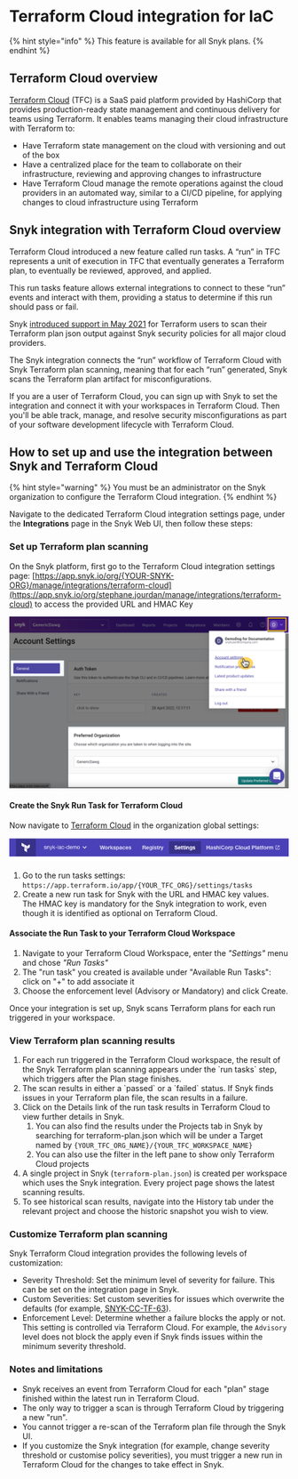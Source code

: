 # Terraform Cloud integration for IaC

{% hint style="info" %}
This feature is available for all Snyk plans.
{% endhint %}

## Terraform Cloud overview

[Terraform Cloud](https://www.terraform.io/cloud) (TFC) is a SaaS paid platform provided by HashiCorp that provides production-ready state management and continuous delivery for teams using Terraform. It enables teams managing their cloud infrastructure with Terraform to:

* Have Terraform state management on the cloud with versioning and out of the box
* Have a centralized place for the team to collaborate on their infrastructure, reviewing and approving changes to infrastructure
* Have Terraform Cloud manage the remote operations against the cloud providers in an automated way, similar to a CI/CD pipeline, for applying changes to cloud infrastructure using Terraform

## **Snyk integration with Terraform Cloud overview**

Terraform Cloud introduced a new feature called run tasks. A “run” in TFC represents a unit of execution in TFC that eventually generates a Terraform plan, to eventually be reviewed, approved, and applied.

This run tasks feature allows external integrations to connect to these “run” events and interact with them, providing a status to determine if this run should pass or fail.

Snyk [introduced support in May 2021](https://snyk.io/blog/prevent-cloud-misconfigurations-hashicorp-terraform-snyk-iac/) for Terraform users to scan their Terraform plan json output against Snyk security policies for all major cloud providers.

The Snyk integration connects the “run” workflow of Terraform Cloud with Snyk Terraform plan scanning, meaning that for each “run” generated, Snyk scans the Terraform plan artifact for misconfigurations.

If you are a user of Terraform Cloud, you can sign up with Snyk to set the integration and connect it with your workspaces in Terraform Cloud. Then you'll be able track, manage, and resolve security misconfigurations as part of your software development lifecycle with Terraform Cloud.

## **How to set up and use the integration between Snyk and Terraform Cloud**

{% hint style="warning" %}
You must be an administrator on the Snyk organization to configure the Terraform Cloud integration.
{% endhint %}

Navigate to the dedicated Terraform Cloud integration settings page, under the **Integrations** page in the Snyk Web UI, then follow these steps:

### Set up Terraform plan scanning

On the Snyk platform, first go to the Terraform Cloud integration settings page: [https://app.snyk.io/org/{YOUR-SNYK-ORG}/manage/integrations/terraform-cloud](https://app.snyk.io/org/stephane.jourdan/manage/integrations/terraform-cloud) to access the provided URL and HMAC Key

![Snyk Integration Page for Terraform Cloud](<../../../.gitbook/assets/image (71).png>)

#### Create the Snyk Run Task for Terraform Cloud

Now navigate to [Terraform Cloud](https://app.terraform.io) in the organization global settings:

![Terraform Cloud Settings](<../../../.gitbook/assets/image (65).png>)

1. Go to the run tasks settings:\
   `https://app.terraform.io/app/{YOUR_TFC_ORG}/settings/tasks`
2. Create a new run task for Snyk with the URL and HMAC key values.\
   The HMAC key is mandatory for the Snyk integration to work, even though it is identified as optional on Terraform Cloud.

#### Associate the Run Task to your Terraform Cloud Workspace

1. Navigate to your Terraform Cloud Workspace, enter the _"Settings"_ menu and chose _"Run Tasks"_
2. The "run task" you created is available under "Available Run Tasks": click on "+" to add associate it
3. Choose the enforcement level (Advisory or Mandatory) and click Create.

Once your integration is set up, Snyk scans Terraform plans for each run triggered in your workspace.

### View Terraform plan scanning results

1. For each run triggered in the Terraform Cloud workspace, the result of the Snyk Terraform plan scanning appears under the \`run tasks\` step, which triggers after the Plan stage finishes.
2. The scan results in either a \`passed\` or a \`failed\` status. If Snyk finds issues in your Terraform plan file, the scan results in a failure.
3. Click on the Details link of the run task results in Terraform Cloud to view further details in Snyk.
   1. You can also find the results under the Projects tab in Snyk by searching for terraform-plan.json which will be under a Target named by `{YOUR_TFC_ORG_NAME}/{YOUR_TFC_WORKSPACE_NAME}`
   2. You can also use the filter in the left pane to show only Terraform Cloud projects
4. A single project in Snyk (`terraform-plan.json`) is created per workspace which uses the Snyk integration. Every project page shows the latest scanning results.
5. To see historical scan results, navigate into the History tab under the relevant project and choose the historic snapshot you wish to view.

### Customize Terraform plan scanning

Snyk Terraform Cloud integration provides the following levels of customization:

* Severity Threshold: Set the minimum level of severity for failure. This can be set on the integration page in Snyk.
* Custom Severities: Set custom severities for issues which overwrite the defaults (for example, [SNYK-CC-TF-63](https://snyk.io/security-rules/SNYK-CC-TF-63)).
* Enforcement Level: Determine whether a failure blocks the apply or not. This setting is controlled via Terraform Cloud. For example, the `Advisory` level does not block the apply even if Snyk finds issues within the minimum severity threshold.

### Notes and limitations

* Snyk receives an event from Terraform Cloud for each "plan" stage finished within the latest run in Terraform Cloud.
* The only way to trigger a scan is through Terraform Cloud by triggering a new "run".
* You cannot trigger a re-scan of the Terraform plan file through the Snyk UI.
* If you customize the Snyk integration (for example, change severity threshold or customise policy severities), you must trigger a new run in Terraform Cloud for the changes to take effect in Snyk.
